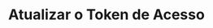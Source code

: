 ---
title: Atualizar o Token de Acesso
api:
  file: Antifraude.json
  operationId: post_refresh-token
hidden: false
---